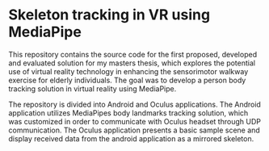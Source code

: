 # Skeleton tracking in VR using MediaPipe
This repository contains the source code for the first proposed, developed and evaluated solution for my masters thesis, which explores the potential use of virtual reality technology in enhancing the sensorimotor walkway exercise for elderly individuals. The goal was to develop a person body tracking solution in virtual reality using MediaPipe. 

The repository is divided into Android and Oculus applications. The Android application utilizes MediaPipes body landmarks tracking solution, which was customized in order to communicate with Oculus headset through UDP communication. The Oculus application presents a basic sample scene and display received data from the android application as a mirrored skeleton.
